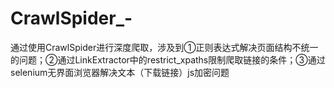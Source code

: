 # CrawlSpider_-
通过使用CrawlSpider进行深度爬取，涉及到①正则表达式解决页面结构不统一的问题；②通过LinkExtractor中的restrict_xpaths限制爬取链接的条件；③通过selenium无界面浏览器解决文本（下载链接）js加密问题
